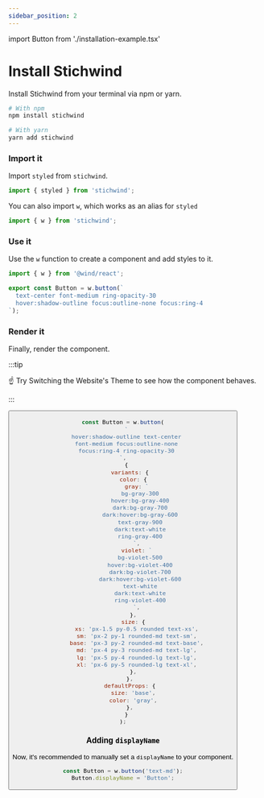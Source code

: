 ```yaml
---
sidebar_position: 2
---
```


import Button from './installation-example.tsx'

# Install Stichwind

Install Stichwind from your terminal via npm or yarn.

```bash
# With npm
npm install stichwind

# With yarn
yarn add stichwind
```

### Import it

Import `styled` from `stichwind`.

```js
import { styled } from 'stichwind';
```

You can also import `w`, which works as an alias for `styled`

```typescript
import { w } from 'stichwind';
```

### Use it

Use the `w` function to create a component and add styles to it.

```jsx line=3-11
import { w } from '@wind/react';

export const Button = w.button(`
  text-center font-medium ring-opacity-30
  hover:shadow-outline focus:outline-none focus:ring-4
`);
```

### Render it

Finally, render the component.

:::tip

☝️ Try Switching the Website's Theme to see how the component behaves.

:::

<Preview>
  <Button />
</Preview>

```jsx line=5
const Button = w.button(
  `
  hover:shadow-outline text-center
  font-medium focus:outline-none
  focus:ring-4 ring-opacity-30
`,
  {
    variants: {
      color: {
        gray: `
          bg-gray-300
          hover:bg-gray-400
          dark:bg-gray-700
          dark:hover:bg-gray-600
          text-gray-900
          dark:text-white
          ring-gray-400
        `,
        violet: `
          bg-violet-500
          hover:bg-violet-400
          dark:bg-violet-700
          dark:hover:bg-violet-600
          text-white
          dark:text-white
          ring-violet-400
        `,
      },
      size: {
        xs: 'px-1.5 py-0.5 rounded text-xs',
        sm: 'px-2 py-1 rounded-md text-sm',
        base: 'px-3 py-2 rounded-md text-base',
        md: 'px-4 py-3 rounded-md text-lg',
        lg: 'px-5 py-4 rounded-lg text-lg',
        xl: 'px-6 py-5 rounded-lg text-xl',
      },
    },
    defaultProps: {
      size: 'base',
      color: 'gray',
    },
  }
);
```

### Adding `displayName`

Now, it's recommended to manually set a `displayName` to your component.

```jsx
const Button = w.button('text-md');
Button.displayName = 'Button';
```
